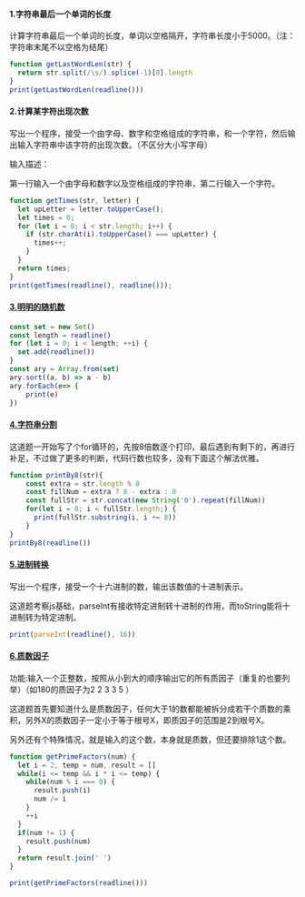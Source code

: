 #### 1.字符串最后一个单词的长度

计算字符串最后一个单词的长度，单词以空格隔开，字符串长度小于5000。（注：字符串末尾不以空格为结尾）

```javascript
function getLastWordLen(str) {
  return str.split(/\s/).splice(-1)[0].length
}
print(getLastWordLen(readline()))
```

#### 2.计算某字符出现次数

写出一个程序，接受一个由字母、数字和空格组成的字符串，和一个字符，然后输出输入字符串中该字符的出现次数。（不区分大小写字母）

输入描述：

第一行输入一个由字母和数字以及空格组成的字符串，第二行输入一个字符。

```javascript
function getTimes(str, letter) {
  let upLetter = letter.toUpperCase();
  let times = 0;
  for (let i = 0; i < str.length; i++) {
    if (str.charAt(i).toUpperCase() === upLetter) {
      times++;
    }
  }
  return times;
}
print(getTimes(readline(), readline()));
```

#### [3.明明的随机数](https://www.nowcoder.com/practice/3245215fffb84b7b81285493eae92ff0?tpId=37&tqId=21226&rp=1&ru=/exam/oj/ta&qru=/exam/oj/ta&sourceUrl=%2Fexam%2Foj%2Fta%3FtpId%3D37&difficulty=undefined&judgeStatus=undefined&tags=&title=)

```javascript
const set = new Set()
const length = readline()
for (let i = 0; i < length; ++i) {
  set.add(readline())
}
const ary = Array.from(set)
ary.sort((a, b) => a - b)
ary.forEach(e=> {
    print(e)  
})
```

#### [4.字符串分割](https://www.nowcoder.com/practice/d9162298cb5a437aad722fccccaae8a7?tpId=37&tqId=21227&rp=1&ru=/exam/oj/ta&qru=/exam/oj/ta&sourceUrl=%2Fexam%2Foj%2Fta%3FtpId%3D37&difficulty=undefined&judgeStatus=undefined&tags=&title=)

这道题一开始写了个for循环的，先按8倍数逐个打印，最后遇到有剩下的，再进行补足，不过做了更多的判断，代码行数也较多，没有下面这个解法优雅。

```javascript
function printBy8(str){
    const extra = str.length % 8
    const fillNum = extra ? 8 - extra : 0
    const fullStr = str.concat(new String('0').repeat(fillNum))
    for(let i = 0; i < fullStr.length;) {
      print(fullStr.substring(i, i += 8))
    }
}
printBy8(readline())
```

#### [5.进制转换](https://www.nowcoder.com/practice/8f3df50d2b9043208c5eed283d1d4da6?tpId=37&tqId=21228&rp=1&ru=/exam/oj/ta&qru=/exam/oj/ta&sourceUrl=%2Fexam%2Foj%2Fta%3FtpId%3D37&difficulty=undefined&judgeStatus=undefined&tags=&title=)

写出一个程序，接受一个十六进制的数，输出该数值的十进制表示。

这道题考察js基础，parseInt有接收特定进制转十进制的作用，而toString能将十进制转为特定进制。

```javascript
print(parseInt(readline(), 16))
```

#### [6.质数因子](https://www.nowcoder.com/practice/196534628ca6490ebce2e336b47b3607?tpId=37&tags=&title=&difficulty=0&judgeStatus=0&rp=1&sourceUrl=%2Fexam%2Foj%2Fta%3FtpId%3D37)

功能:输入一个正整数，按照从小到大的顺序输出它的所有质因子（重复的也要列举）（如180的质因子为2 2 3 3 5 ）

这道题首先要知道什么是质数因子，任何大于1的数都能被拆分成若干个质数的乘积，另外X的质数因子一定小于等于根号X，即质因子的范围是2到根号X。

另外还有个特殊情况，就是输入的这个数，本身就是质数，但还要排除1这个数。

```javascript
function getPrimeFactors(num) {
  let i = 2, temp = num, result = []
  while(i <= temp && i * i <= temp) {
    while(num % i === 0) {
      result.push(i)
      num /= i
    }
    ++i
  }
  if(num != 1) {
    result.push(num)
  }
  return result.join(' ')
}

print(getPrimeFactors(readline()))
```

